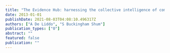 ```yaml
---
title: "The Evidence Hub: harnessing the collective intelligence of communities to build evidence-based knowledge"
date: 2013-01-01
publishDate: 2021-08-03T04:08:10.496317Z
authors: ["A De Liddo", "S Buckingham Shum"]
publication_types: ["0"]
abstract: ""
featured: false
publication: ""
---
```


